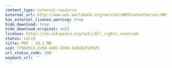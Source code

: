 ```yaml
---
content_type: external-resource
external_url: http://www-wds.worldbank.org/servlet/WDSContentServer/WDSP/IB/1996/06/27/000009265_3961214181445/Rendered/PDF/multi0page.pdf
has_external_license_warning: true
hide_download: true
hide_download_original: null
license: https://en.wikipedia.org/wiki/All_rights_reserved
status: valid
title: PDF - 19.1 MB
uid: 779dd513-2c60-4d01-b94d-b281b2fe3925
url_status_code: 200
wayback_url: ''
---
```

